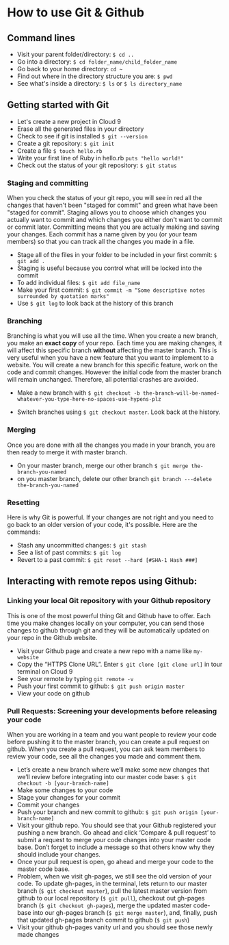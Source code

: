 # How to use Git & Github

## Command lines

- Visit your parent folder/directory: `$ cd ..`
- Go into a directory: `$ cd folder_name/child_folder_name`
- Go back to your home directory: `cd ~`
- Find out where in the directory structure you are: `$ pwd`
- See what's inside a directory: `$ ls` or `$ ls directory_name`


## Getting started with Git

- Let's create a new project in Cloud 9
- Erase all the generated files in your directory
- Check to see if git is installed `$ git --version`
- Create a git repository: `$ git init`
- Create a file `$ touch hello.rb`
- Write your first line of Ruby in hello.rb `puts "hello world!"`
- Check out the status of your git repository: `$ git status`

### Staging and committing

When you check the status of your git repo, you will see in red all the changes that haven't been "staged for commit" and green what have been "staged for commit". Staging allows you to choose which changes you actually want to commit and which changes you either don't want to commit or commit later.
Committing means that you are actually making and saving your changes. Each commit has a name given by you (or your team members) so that you can track all the changes you made in a file.

- Stage all of the files in your folder to be included in your first commit: `$ git add .`
- Staging is useful because you control what will be locked into the commit
- To add individual files: `$ git add file_name`
- Make your first commit: `$ git commit -m “Some descriptive notes surrounded by quotation marks"`
- Use `$ git log` to look back at the history of this branch

### Branching

Branching is what you will use all the time. When you create a new branch, you make an **exact copy** of your repo. Each time you are making changes, it will affect this specific branch **without** affecting the master branch.
This is very useful when you have a new feature that you want to implement to a website. You will create a new branch for this specific feature, work on the code and commit changes. However the initial code from the master branch will remain unchanged. Therefore, all potential crashes are avoided.

- Make a new branch with `$ git checkout -b the-branch-will-be-named-whatever-you-type-here-no-spaces-use-hypens-plz`

- Switch branches using `$ git checkout master`. Look back at the history.

### Merging
Once you are done with all the changes you made in your branch, you are then ready to merge it with master branch.

- On your master branch, merge our other branch `$ git merge the-branch-you-named`
- on you master branch, delete our other branch `git branch ---delete the-branch-you-named`

### Resetting
Here is why Git is powerful. If your changes are not right and you need to go back to an older version of your code, it's possible. Here are the commands:

- Stash any uncommitted changes: `$ git stash`
- See a list of past commits: `$ git log`
- Revert to a past commit: `$ git reset --hard [#SHA-1 Hash ###]`

## Interacting with remote repos using Github:

### Linking your local Git repository with your Github repository
This is one of the most powerful thing Git and Github have to offer. Each time you make changes locally on your computer, you can send those changes to github through git and they will be automatically updated on your repo in the Github website.

- Visit your Github page and create a new repo with a name like `my-website`
- Copy the “HTTPS Clone URL”. Enter `$ git clone [git clone url]` in tour terminal on Cloud 9
- See your remote by typing `git remote -v`
- Push your first commit to github: `$ git push origin master`
- View your code on github

### Pull Requests: Screening your developments before releasing your code
When you are working in a team and you want people to review your code before pushing it to the master branch, you can create a pull request on github. When you create a pull request, you can ask team members to review your code, see all the changes you made and comment them.


- Let’s create a new branch where we’ll make some new changes that we’ll review before integrating into our master code base: `$ git checkout -b [your-branch-name]`
- Make some changes to your code
- Stage your changes for your commit
- Commit your changes
- Push your branch and new commit to github: `$ git push origin [your-branch-name]`
- Visit your github repo. You should see that your Github registered your pushing a new branch. Go ahead and click ‘Compare & pull request’ to submit a request to merge your code changes into your master code base. Don’t forget to include a message so that others know why they should include your changes.
- Once your pull request is open, go ahead and merge your code to the master code base.
- Problem, when we visit gh-pages, we still see the old version of your code. To update gh-pages, in the terminal, lets return to our master branch (`$ git checkout master`), pull the latest master version from github to our local repository (`$ git pull`), checkout out gh-pages branch (`$ git checkout gh-pages`), merge the updated master code-base into our gh-pages branch (`$ git merge master`), and, finally, push that updated gh-pages branch commit to github (`$ git push`)
- Visit your github gh-pages vanity url and you should see those newly made changes
